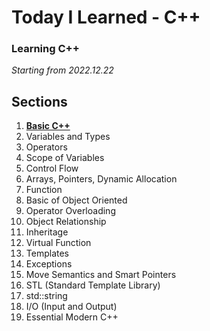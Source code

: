 # Today I Learned - C++

### Learning C++

_Starting from 2022.12.22_

## Sections
1. [**Basic C++**](https://github.com/wani-ham/TIL_cpp/tree/main/Basic%20Cpp)
1. Variables and Types
1. Operators
1. Scope of Variables
1. Control Flow
1. Arrays, Pointers, Dynamic Allocation
1. Function
1. Basic of Object Oriented
1. Operator Overloading
1. Object Relationship
1. Inheritage
1. Virtual Function
1. Templates
1. Exceptions
1. Move Semantics and Smart Pointers
1. STL (Standard Template Library)
1. std::string
1. I/O (Input and Output)
1. Essential Modern C++

